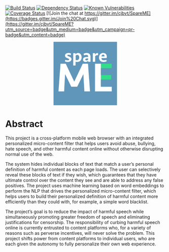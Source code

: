 [![Build Status](https://travis-ci.org/cjbvt/SpareME.svg?branch=master)](https://travis-ci.org/cjbvt/SpareME)
[![Dependency Status](https://david-dm.org/cjbvt/SpareME.svg?path=SpareMe)](https://david-dm.org/cjbvt/SpareME?path=SpareMe)
[![Known Vulnerabilities](https://snyk.io/test/github/cjbvt/SpareME/badge.svg?targetFile=SpareMe/package.json)](https://snyk.io/test/github/cjbvt/SpareME?targetFile=SpareMe/package.json)
[![Coverage Status](https://coveralls.io/repos/github/cjbvt/SpareME/badge.svg?branch=master)](https://coveralls.io/github/cjbvt/SpareME?branch=master)
[![Join the chat at https://gitter.im/cjbvt/SpareME](https://badges.gitter.im/Join%20Chat.svg)](https://gitter.im/cjbvt/SpareME?utm_source=badge&utm_medium=badge&utm_campaign=pr-badge&utm_content=badge)

<p align="center">
  <img src="docs/img/logo.png" alt="SpareME Logo" width=200px/>
</p>

# Abstract

This project is a cross-platform mobile web browser with an integrated personalized micro-content filter that helps users avoid abuse, bullying, hate speech, and other harmful content online without otherwise disrupting normal use of the web.

The system hides individual blocks of text that match a user’s personal definition of harmful content as each page loads. The user can selectively reveal these blocks of text if they wish, which guarantees that they have ultimate control over the content they see and are able to address any false positives. The project uses machine learning based on word embeddings to perform the NLP that drives the personalized micro-content filter, which helps users to build their personalized definition of harmful content more efficiently than they could with, for example, a simple word blacklist.

The project’s goal is to reduce the impact of harmful speech while simultaneously promoting greater freedom of speech and eliminating justifications for censorship. The responsibility of curbing harmful speech online is currently entrusted to content platforms who, for a variety of reasons such as perverse incentives, will never solve the problem. This project shifts power from content platforms to individual users, who are each given the autonomy to fully personalize their own web experience.

